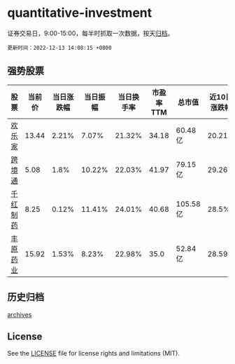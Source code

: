 # quantitative-investment

证券交易日，9:00-15:00，每半时抓取一次数据，按天[归档](archives)。

`更新时间：2022-12-13 14:08:15 +0800`

## 强势股票

|股票|当前价|当日涨跌幅|当日振幅|当日换手率|市盈率TTM|总市值|近10日涨跌幅|
|----|----|----|----|----|----|----|----|
|[欢乐家](https://xueqiu.com/S/SZ300997)|13.44|2.21%|7.07%|21.32%|34.18|60.48亿|20.21%|
|[跨境通](https://xueqiu.com/S/SZ002640)|5.08|1.8%|10.22%|22.03%|41.97|79.15亿|29.26%|
|[千红制药](https://xueqiu.com/S/SZ002550)|8.25|0.12%|11.41%|24.01%|40.68|105.58亿|28.5%|
|[丰原药业](https://xueqiu.com/S/SZ000153)|15.92|1.53%|8.23%|22.98%|35.0|52.84亿|28.59%|

## 历史归档

[archives](archives)

## License

See the [LICENSE](LICENSE) file for license rights and limitations (MIT).